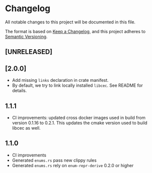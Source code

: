 # Changelog

All notable changes to this project will be documented in this file.

The format is based on [Keep a Changelog](https://keepachangelog.com/en/1.0.0/),
and this project adheres to [Semantic Versioning](https://semver.org/spec/v2.0.0.html).

## [UNRELEASED]

## [2.0.0]

- Add missing `links` declaration in crate manifest.
- By default, we try to link locally installed `libcec`. See README for details.


## 1.1.1

- CI improvements: updated cross docker images used in build from version 0.1.16 to 0.2.1. This updates the cmake version used to build libcec as well.

## 1.1.0

- CI improvements
- Generated `enums.rs` pass new clippy rules
- Generated `enums.rs` rely on `enum-repr-derive` 0.2.0 or higher
